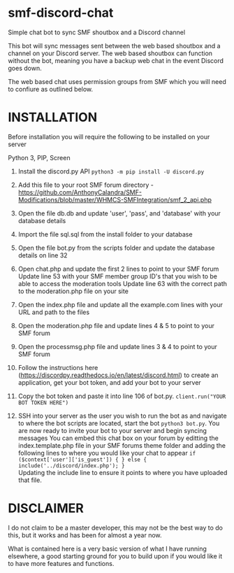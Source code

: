 # smf-discord-chat
Simple chat bot to sync SMF shoutbox and a Discord channel

This bot will sync messages sent between the web based shoutbox and a channel on your Discord server.  The web based shoutbox can function without the bot, meaning you have a backup web chat in the event Discord goes down.

The web based chat uses permission groups from SMF which you will need to confiure as outlined below.


# INSTALLATION

Before installation you will require the following to be installed on your server

Python 3,
PIP,
Screen

1)	Install the discord.py API
	`python3 -m pip install -U discord.py`
	
2)	Add this file to your root SMF forum directory - https://github.com/AnthonyCalandra/SMF-Modifications/blob/master/WHMCS-SMFIntegration/smf_2_api.php

3)	Open the file db.db and update 'user', 'pass', and 'database' with your database details

4)	Import the file sql.sql from the install folder to your database

5)	Open the file bot.py from the scripts folder and update the database details on line 32
	
6)	Open chat.php and update the first 2 lines to point to your SMF forum
	Update line 53 with your SMF member group ID's that you wish to be able to access the moderation tools
	Update line 63 with the correct path to the moderation.php file on your site

7)	Open the index.php file and update all the example.com lines with your URL and path to the files

8)	Open the moderation.php file and update lines 4 & 5 to point to your SMF forum

9)	Open the processmsg.php file and update lines 3 & 4 to point to your SMF forum

10) Follow the instructions here (https://discordpy.readthedocs.io/en/latest/discord.html) to create an application, get your bot token, and add your bot to your server

11) Copy the bot token and paste it into line 106 of bot.py.
	`client.run("YOUR BOT TOKEN HERE")`
	
12) SSH into your server as the user you wish to run the bot as and navigate to where the bot scripts are located, start the bot `python3 bot.py`. You are now ready to invite your bot to your server and begin syncing messages
	You can embed this chat box on your forum by editting the index.template.php file in your SMF forums theme folder and adding the following lines to where you would like your chat to appear
	`if ($context['user']['is_guest'])
		{
		}
	else
		{
			include('../discord/index.php');
		}`	
	Updating the include line to ensure it points to where you have uploaded that file.

# DISCLAIMER

I do not claim to be a master developer, this may not be the best way to do this, but it works and has been for almost a year now.

What is contained here is a very basic version of what I have running elsewhere, a good starting ground for you to build upon if you would like it to have more features and functions.